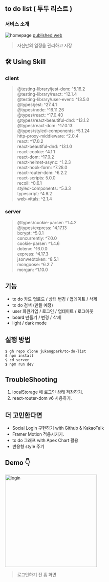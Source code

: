 ## to do list ( 투두 리스트 )

### 서비스 소개

<img src="https://user-images.githubusercontent.com/75718898/159210856-5633db78-6704-4240-9db9-bd801246cc3e.png" alt="homepage">
<a href="https://jukangpark-to-do-list.herokuapp.com/">published web</a>

> 자신만의 일정을 관리하고 저장

## 🛠 Using Skill

<p align='center'>

### client

> @testing-library/jest-dom: ^5.16.2  
> @testing-library/react: ^12.1.4  
> @testing-library/user-event: ^13.5.0  
> @types/jest: ^27.4.1  
> @types/node: ^16.11.26  
> @types/react: ^17.0.40  
> @types/react-beautiful-dnd: ^13.1.2  
> @types/react-dom: ^17.0.13  
> @types/styled-components: ^5.1.24  
> http-proxy-middleware: ^2.0.4  
> react: ^17.0.2  
> react-beautiful-dnd: ^13.1.0  
> react-cookie: ^4.1.1  
> react-dom: ^17.0.2  
> react-helmet-async: ^1.2.3  
> react-hook-form: ^7.28.0  
> react-router-dom: ^6.2.2  
> react-scripts: 5.0.0  
> recoil: ^0.6.1  
> styled-components: ^5.3.3  
> typescript: ^4.6.2  
> web-vitals: ^2.1.4

### server

> @types/cookie-parser: ^1.4.2  
> @types/express: ^4.17.13  
> bcrypt: ^5.0.1  
> concurrently: ^7.0.0  
> cookie-parser: ^1.4.6  
> dotenv: ^16.0.0  
> express: ^4.17.3  
> jsonwebtoken: ^8.5.1  
> mongoose: ^6.2.7  
> morgan: ^1.10.0

</p>

## 기능

- to do 카드 업로드 / 상태 변경 / 업데이트 / 삭제
- to do 검색 (만들 예정)
- user 회원가입 / 로그인 / 업데이트 / 로그아웃
- board 만들기 / 변경 / 삭제
- light / dark mode

## 실행 방법

```
$ gh repo clone jukangpark/to-do-list
$ npm install
$ cd server
$ npm run dev
```

## TroubleShooting

1. localStorage 에 로그인 상태 저장하기.
2. react-router-dom v6 사용하기.

## 더 고민한다면

- Social Login 구현하기 with Github & KakaoTalk
- Framer Motion 적용시키기.
- to do 그래프 with Apex Chart 활용
- 반응형 style 주기

## Demo 👇

<img width="300px" src="https://user-images.githubusercontent.com/75718898/159263221-355f1371-e5c9-4051-8e18-702acb66188a.png" alt="login">

> 로그인하기 전 홈 화면
